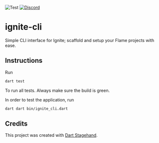 ![Test](https://github.com/flame-engine/ignite-cli/workflows/Test/badge.svg?branch=main&event=push) [![Discord](https://img.shields.io/discord/509714518008528896.svg)](https://discord.gg/pxrBmy4)

# ignite-cli

Simple CLI interface for Ignite; scaffold and setup your Flame projects with ease.

## Instructions

Run

```bash
dart test
```

To run all tests. Always make sure the build is green.

In order to test the application, run

```bash
dart dart bin/ignite_cli.dart
```

## Credits

This project was created with [Dart Stagehand](https://github.com/dart-lang/stagehand).
